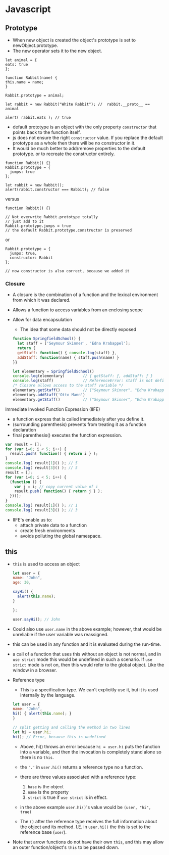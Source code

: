 # Javascript

## Prototype
  + When new object is created the object's prototype is set to newObject.prototype.
  + The new operator sets it to the new object.
  ```
  let animal = {
  eats: true
};

function Rabbit(name) {
  this.name = name;
}

Rabbit.prototype = animal;

let rabbit = new Rabbit("White Rabbit"); //  rabbit.__proto__ == animal

alert( rabbit.eats ); // true
```
+ default prototype is an object with the only property `constructor` that points back to the function itself.
+ js does not ensure the right `constructor` value. If you replace the default prototype as a whole then there will be no constructor in it.
+ It would be much better to add/remove properties to the default prototype. or to recreate the constructor entirely.

```
function Rabbit() {}
Rabbit.prototype = {
  jumps: true
};

let rabbit = new Rabbit();
alert(rabbit.constructor === Rabbit); // false
```
versus

```
function Rabbit() {}

// Not overwrite Rabbit.prototype totally
// just add to it
Rabbit.prototype.jumps = true
// the default Rabbit.prototype.constructor is preserved
```

or 

```
Rabbit.prototype = {
  jumps: true,
  constructor: Rabbit
};

// now constructor is also correct, because we added it
```

### Closure
+ A closure is the combination of a function and the lexical environment from which it was declared.
+ Allows a function to access variables from an enclosing scope
+ Allow for data encapsulation
  + The idea that some data should not be directly exposed

  ```javascript
  function SpringfieldSchool() {
    let staff = ['Seymour Skinner', 'Edna Krabappel'];
    return {
    getStaff: function() { console.log(staff) },
    addStaff: function(name) { staff.push(name) }
  }}

  let elementary = SpringfieldSchool()
  console.log(elementary)        // { getStaff: ƒ, addStaff: ƒ }
  console.log(staff)             // ReferenceError: staff is not defined
  /* Closure allows access to the staff variable */
  elementary.getStaff()          // ["Seymour Skinner", "Edna Krabappel"]
  elementary.addStaff('Otto Mann')
  elementary.getStaff()          // ["Seymour Skinner", "Edna Krabappel", "Otto Mann"]

  ```

Immediate Invoked Function Expression (IIFE)

  + a function express that is called immediately after you define it.
  + (surrounding parenthesis) prevents from treating it as a function declaration
  + final parenthesis() executes the function expression.

```javascript
var result = [];
for (var i=0; i < 5; i++) {
  result.push( function() { return i } );
}
console.log( result[1]() ); // 5
console.log( result[3]() ); // 5
result = [];
for (var i=0; i < 5; i++) {
  (function () {
    var j = i; // copy current value of i
    result.push( function() { return j } );
  })();
}
console.log( result[1]() ); // 1
console.log( result[3]() ); // 3

```

+ IIFE's enable us to:
  + attach private data to a function
  + create fresh environments
  + avoids polluting the global namespace.

## this

  + `this` is used to access an object
    ```javascript
    let user = {
    name: "John",
    age: 30,

    sayHi() {
      alert(this.name);
    }

    };

    user.sayHi(); // John
    ```
  + Could also use `user.name` in the above example; however, that would be unreliable if the user variable was reassigned.

  + this can be used in any function and it is evaluated during the run-time.

  + a call of a function that uses this without an object is not normal, and in `use strict` mode this would be undefined in such a scenario. If `use strict` mode is not on, then this would refer to the global object. Like the window in a browser.

  + Reference type
    + This is a specification type. We can't explicitly use it, but it is used internally by the language. 

    ```javascript
    let user = {
    name: "John",
    hi() { alert(this.name); }
    }

    // split getting and calling the method in two lines
    let hi = user.hi;
    hi(); // Error, because this is undefined
    ```
      
    + Above, hi() throws an error because `hi = user.hi` puts the function into a variable, and then the invocation is completely stand alone so there is no `this`.

    + the `'.'` in `user.hi()` returns a reference type no a function.
    
    + there are three values associated with a reference type:
      1. `base` is the object
      2. `name` is the property
      3. `strict` is true if `use strict` is in effect.

    + in the above example `user.hi()`'s value would be `(user, "hi", true)`

    + The `()` after the reference type receives the full information about the object and its method. I.E. in `user.hi()` the this is set to the reference base (`user`).

  + Note that arrow functions do not have their own `this`, and this may allow an outer function/object's `this` to be passed down.